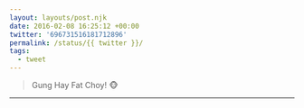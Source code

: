 ```yaml
---
layout: layouts/post.njk
date: 2016-02-08 16:25:12 +00:00
twitter: '696731516181712896'
permalink: /status/{{ twitter }}/
tags: 
  - tweet
---
```


> Gung Hay Fat Choy! 🐵

---
